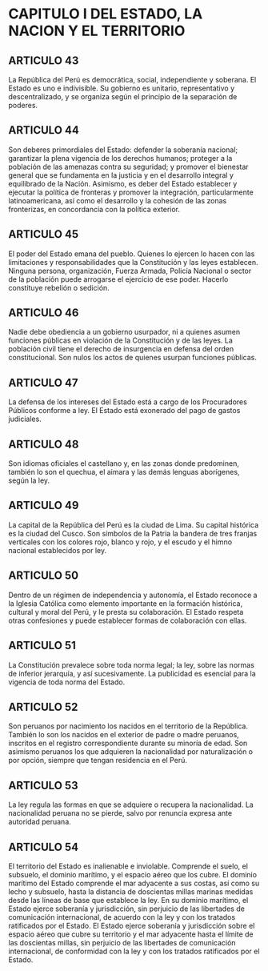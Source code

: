# CAPITULO I DEL ESTADO, LA NACION Y EL TERRITORIO
## ARTICULO 43
La República del Perú es democrática, social, independiente y soberana. 
El Estado es uno e indivisible. 
Su gobierno es unitario, representativo y descentralizado, y se organiza según el principio de la separación de poderes. 


## ARTICULO 44
Son deberes primordiales del Estado: defender la soberanía nacional; garantizar la plena vigencia de los derechos humanos; proteger a la población de las amenazas contra su seguridad; y promover el bienestar general que se fundamenta en la justicia y en el desarrollo integral y equilibrado de la Nación. 
Asimismo, es deber del Estado establecer y ejecutar la política de fronteras y promover la integración, particularmente latinoamericana, así como el desarrollo y la cohesión de las zonas fronterizas, en concordancia con la política exterior. 


## ARTICULO 45
El poder del Estado emana del pueblo. 
Quienes lo ejercen lo hacen con las limitaciones y responsabilidades que la Constitución y las leyes establecen. 
Ninguna persona, organización, Fuerza Armada, Policía Nacional o sector de la población puede arrogarse el ejercicio de ese poder. 
Hacerlo constituye rebelión o sedición. 


## ARTICULO 46
Nadie debe obediencia a un gobierno usurpador, ni a quienes asumen funciones públicas en violación de la Constitución y de las leyes. 
La población civil tiene el derecho de insurgencia en defensa del orden constitucional. 
Son nulos los actos de quienes usurpan funciones públicas. 


## ARTICULO 47
La defensa de los intereses del Estado está a cargo de los Procuradores Públicos conforme a ley. 
El Estado está exonerado del pago de gastos judiciales. 


## ARTICULO 48
Son idiomas oficiales el castellano y, en las zonas donde predominen, también lo son el quechua, el aimara y las demás lenguas aborígenes, según la ley. 


## ARTICULO 49
La capital de la República del Perú es la ciudad de Lima. 
Su capital histórica es la ciudad del Cusco. 
Son símbolos de la Patria la bandera de tres franjas verticales con los colores rojo, blanco y rojo, y el escudo y el himno nacional establecidos por ley. 


## ARTICULO 50
Dentro de un régimen de independencia y autonomía, el Estado reconoce a la Iglesia Católica como elemento importante en la formación histórica, cultural y moral del Perú, y le presta su colaboración. 
El Estado respeta otras confesiones y puede establecer formas de colaboración con ellas. 


## ARTICULO 51
La Constitución prevalece sobre toda norma legal; la ley, sobre las normas de inferior jerarquía, y así sucesivamente. 
La publicidad es esencial para la vigencia de toda norma del Estado. 


## ARTICULO 52
Son peruanos por nacimiento los nacidos en el territorio de la República. 
También lo son los nacidos en el exterior de padre o madre peruanos, inscritos en el registro correspondiente durante su minoría de edad. 
Son asimismo peruanos los que adquieren la nacionalidad por naturalización o por opción, siempre que tengan residencia en el Perú. 


## ARTICULO 53
La ley regula las formas en que se adquiere o recupera la nacionalidad. 
La nacionalidad peruana no se pierde, salvo por renuncia expresa ante autoridad peruana. 


## ARTICULO 54
El territorio del Estado es inalienable e inviolable. 
Comprende el suelo, el subsuelo, el dominio marítimo, y el espacio aéreo que los cubre. 
El dominio marítimo del Estado comprende el mar adyacente a sus costas, así como su lecho y subsuelo, hasta la distancia de doscientas millas marinas medidas desde las líneas de base que establece la ley. 
En su dominio marítimo, el Estado ejerce soberanía y jurisdicción, sin perjuicio de las libertades de comunicación internacional, de acuerdo con la ley y con los tratados ratificados por el Estado. 
El Estado ejerce soberanía y jurisdicción sobre el espacio aéreo que cubre su territorio y el mar adyacente hasta el límite de las doscientas millas, sin perjuicio de las libertades de comunicación internacional, de conformidad con la ley y con los tratados ratificados por el Estado.  

